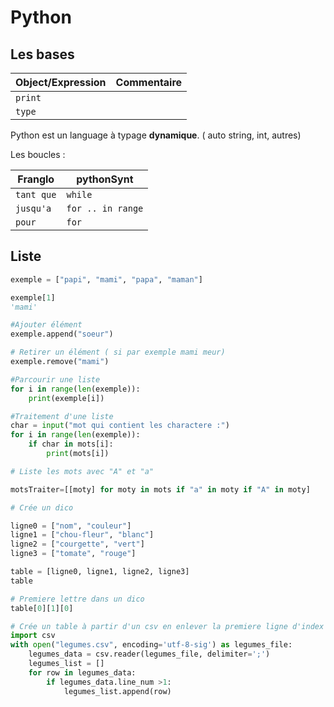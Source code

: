 # Python

## Les bases

| Object/Expression | Commentaire |
| ----------------- | ----------- |
| `print`           |
| `type`            |


Python est un language à typage **dynamique**. ( auto string, int, autres)


Les boucles :

| Franglo    | pythonSynt        |
| ---------- | ----------------- |
| `tant que` | `while`           |
| `jusqu'a`  | `for .. in range` |
| `pour`     | `for`             |

## Liste

```py
exemple = ["papi", "mami", "papa", "maman"]

exemple[1]
'mami'

#Ajouter élément
exemple.append("soeur")

# Retirer un élément ( si par exemple mami meur)
exemple.remove("mami")

#Parcourir une liste
for i in range(len(exemple)):
    print(exemple[i])

#Traitement d'une liste
char = input("mot qui contient les charactere :")
for i in range(len(exemple)):
    if char in mots[i]:
        print(mots[i])

# Liste les mots avec "A" et "a"

motsTraiter=[[moty] for moty in mots if "a" in moty if "A" in moty]

# Crée un dico

ligne0 = ["nom", "couleur"]
ligne1 = ["chou-fleur", "blanc"]
ligne2 = ["courgette", "vert"]
ligne3 = ["tomate", "rouge"]

table = [ligne0, ligne1, ligne2, ligne3]
table

# Premiere lettre dans un dico
table[0][1][0]

# Crée un table à partir d'un csv en enlever la premiere ligne d'index 
import csv
with open("legumes.csv", encoding='utf-8-sig') as legumes_file:
    legumes_data = csv.reader(legumes_file, delimiter=';')
    legumes_list = []
    for row in legumes_data:
        if legumes_data.line_num >1:
            legumes_list.append(row)


```

